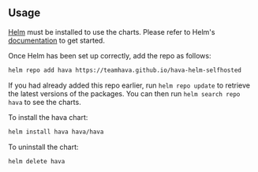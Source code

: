 ## Usage

[Helm](https://helm.sh) must be installed to use the charts.  Please refer to
Helm's [documentation](https://helm.sh/docs) to get started.

Once Helm has been set up correctly, add the repo as follows:

```sh
helm repo add hava https://teamhava.github.io/hava-helm-selfhosted
```

If you had already added this repo earlier, run `helm repo update` to retrieve
the latest versions of the packages.  You can then run `helm search repo
hava` to see the charts.

To install the hava chart:

```sh
helm install hava hava/hava
```

To uninstall the chart:

```sh
helm delete hava
```